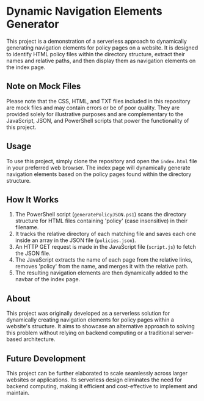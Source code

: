 # Dynamic Navigation Elements Generator

This project is a demonstration of a serverless approach to dynamically generating navigation elements for policy pages on a website. It is designed to identify HTML policy files within the directory structure, extract their names and relative paths, and then display them as navigation elements on the index page.

## Note on Mock Files

Please note that the CSS, HTML, and TXT files included in this repository are mock files and may contain errors or be of poor quality. They are provided solely for illustrative purposes and are complementary to the JavaScript, JSON, and PowerShell scripts that power the functionality of this project.

## Usage

To use this project, simply clone the repository and open the `index.html` file in your preferred web browser. The index page will dynamically generate navigation elements based on the policy pages found within the directory structure.

## How It Works

1. The PowerShell script (`generatePolicyJSON.ps1`) scans the directory structure for HTML files containing 'policy' (case insensitive) in their filename.
2. It tracks the relative directory of each matching file and saves each one inside an array in the JSON file (`policies.json`).
3. An HTTP GET request is made in the JavaScript file (`script.js`) to fetch the JSON file.
4. The JavaScript extracts the name of each page from the relative links, removes 'policy' from the name, and merges it with the relative path.
5. The resulting navigation elements are then dynamically added to the navbar of the index page.

## About

This project was originally developed as a serverless solution for dynamically creating navigation elements for policy pages within a website's structure. It aims to showcase an alternative approach to solving this problem without relying on backend computing or a traditional server-based architecture.

## Future Development

This project can be further elaborated to scale seamlessly across larger websites or applications. Its serverless design eliminates the need for backend computing, making it efficient and cost-effective to implement and maintain.

